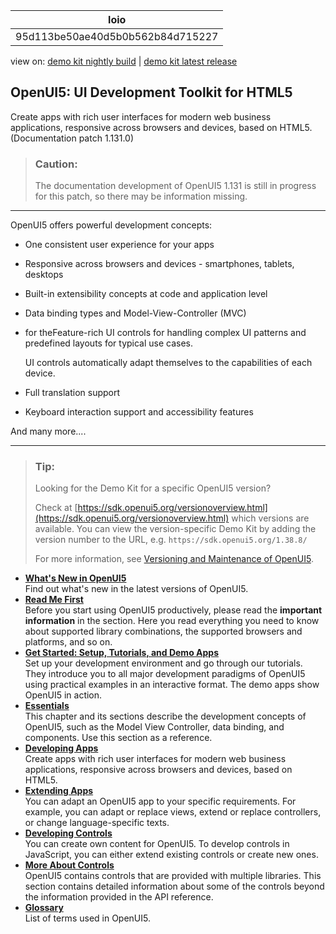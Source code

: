 <!-- loio95d113be50ae40d5b0b562b84d715227 -->

| loio |
| -----|
| 95d113be50ae40d5b0b562b84d715227 |

<div id="loio">

view on: [demo kit nightly build](https://sdk.openui5.org/nightly/#/topic/95d113be50ae40d5b0b562b84d715227) | [demo kit latest release](https://sdk.openui5.org/topic/95d113be50ae40d5b0b562b84d715227)</div>

## OpenUI5: UI Development Toolkit for HTML5

Create apps with rich user interfaces for modern web business applications, responsive across browsers and devices, based on HTML5. \(Documentation patch 1.131.0\)

> ### Caution:  
> The documentation development of OpenUI5 1.131 is still in progress for this patch, so there may be information missing. 

***

OpenUI5 offers powerful development concepts:

-   One consistent user experience for your apps

-   Responsive across browsers and devices - smartphones, tablets, desktops

-   Built-in extensibility concepts at code and application level

-   Data binding types and Model-View-Controller \(MVC\)

-   for theFeature-rich UI controls for handling complex UI patterns and predefined layouts for typical use cases.

    UI controls automatically adapt themselves to the capabilities of each device.

-   Full translation support

-   Keyboard interaction support and accessibility features


And many more....

***

> ### Tip:  
> Looking for the Demo Kit for a specific OpenUI5 version?
> 
> Check at [https://sdk.openui5.org/versionoverview.html](https://sdk.openui5.org/versionoverview.html) which versions are available. You can view the version-specific Demo Kit by adding the version number to the URL, e.g. `https://sdk.openui5.org/1.38.8/`
> 
> For more information, see [Versioning and Maintenance of OpenUI5](Versioning_and_Maintenance_of_OpenUI5_91f0214.md).

-   **[What's New in OpenUI5](What_s_New_in_OpenUI5_99ac68a.md "Find out what's new in the latest versions of OpenUI5.")**  
Find out what's new in the latest versions of OpenUI5.
-   **[Read Me First](Read_Me_First_167193c.md "Before you start using OpenUI5 productively, please read the important information in the section.
		Here you read everything you need to know about supported library combinations, the
		supported browsers and platforms, and so on.")**  
Before you start using OpenUI5 productively, please read the **important information** in the section. Here you read everything you need to know about supported library combinations, the supported browsers and platforms, and so on.
-   **[Get Started: Setup, Tutorials, and Demo Apps](Get_Started_Setup_Tutorials_and_Demo_Apps_8b49fc1.md "Set up your development environment and go through our tutorials. They introduce you to all major development paradigms of OpenUI5 using practical examples in an interactive format. The demo apps show
			OpenUI5 in action.")**  
Set up your development environment and go through our tutorials. They introduce you to all major development paradigms of OpenUI5 using practical examples in an interactive format. The demo apps show OpenUI5 in action.
-   **[Essentials](Essentials_ec699e0.md "This chapter and its sections describe the development concepts of OpenUI5, such as the
		Model View Controller, data binding, and components. Use this section as a reference.")**  
This chapter and its sections describe the development concepts of OpenUI5, such as the Model View Controller, data binding, and components. Use this section as a reference.
-   **[Developing Apps](Developing_Apps_23cfd95.md "Create apps with rich user interfaces for modern web business applications,
		responsive across browsers and devices, based on HTML5.")**  
Create apps with rich user interfaces for modern web business applications, responsive across browsers and devices, based on HTML5.
-   **[Extending Apps](Extending_Apps_a264a9a.md "You can adapt an OpenUI5 app
		to your specific requirements. For example, you can adapt or replace views, extend or
		replace controllers, or change language-specific texts.")**  
You can adapt an OpenUI5 app to your specific requirements. For example, you can adapt or replace views, extend or replace controllers, or change language-specific texts.
-   **[Developing Controls](Developing_Controls_8dcab00.md "You can create own content for OpenUI5. To develop controls in
		JavaScript, you can either extend existing controls or create new ones.")**  
You can create own content for OpenUI5. To develop controls in JavaScript, you can either extend existing controls or create new ones.
-   **[More About Controls](More_About_Controls_3ec6808.md "OpenUI5 contains controls that are provided with multiple libraries. This section
		contains detailed information about some of the controls beyond the information provided in the API reference.")**  
OpenUI5 contains controls that are provided with multiple libraries. This section contains detailed information about some of the controls beyond the information provided in the API reference.
-   **[Glossary](Glossary_9ef211e.md "List of terms used in OpenUI5.")**  
List of terms used in OpenUI5.

